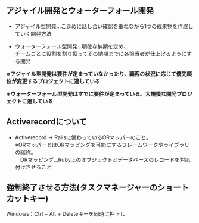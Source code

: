 ## アジャイル開発とウォーターフォール開発
- アジャイル型開発…こまめに話し合い確認を重ねながら1つの成果物を作成していく開発方法

- ウォーターフォール型開発…明確な納期を定め、  
  チームごとに役割を割り振ってその納期までに各担当者が仕上げるようにする開発

**※アジャイル型開発は要件が定まっていなかったり、顧客の状況に応じて優先順位が変更するプロジェクトに適している**

**※ウォーターフォール型開発はすでに要件が定まっている。大規模な開発プロジェクトに適している**


## Activerecordについて
- Activerecord → Railsに備わっているORマッパーのこと。  
  ※ORマッパーとはORマッピングを可能にするフレームワークやライブラリの総称。  
  　ORマッピング…Ruby上のオブジェクトとデータベースのレコードを対応付けさせること
  　
## 強制終了させる方法(タスクマネージャーのショートカットキー)
  Windows：Ctrl + Alt + Deleteキーを同時に押下し
